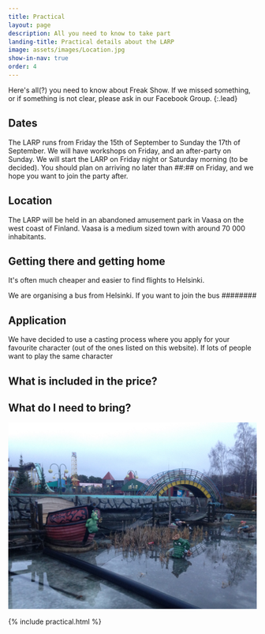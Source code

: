 ```yaml
---
title: Practical
layout: page
description: All you need to know to take part
landing-title: Practical details about the LARP
image: assets/images/Location.jpg
show-in-nav: true
order: 4
---
```


<div class="row">

<div class="6u 12u(small)" markdown="1">

Here's all(?) you need to know about Freak Show. If we missed something, or if something is not clear, please ask in our Facebook Group.
{:.lead}

## Dates


The LARP runs from Friday the 15th of September to Sunday the 17th of September. We will have workshops on Friday, and an after-party on Sunday. We will start the LARP on Friday night or Saturday morning (to be decided). You should plan on arriving no later than ##:## on Friday, and we hope you want to join the party after.

## Location

The LARP will be held in an abandoned amusement park in Vaasa on the west coast of Finland. Vaasa is a medium sized town with around 70 000 inhabitants.



## Getting there and getting home

It's often much cheaper and easier to find flights to Helsinki.

We are organising a bus from Helsinki. If you want to join the bus ########

## Application

We have decided to use a casting process where you apply for your favourite character (out of the ones listed on this website). If lots of people want to play the same character



## What is included in the price?

## What do I need to bring?






</div>


<div class="6u 12u(small)">

<img src="assets/images/Location2.jpg" class="image fit" alt="Picture of location"/>

{% include practical.html %}

</div>

</div>

